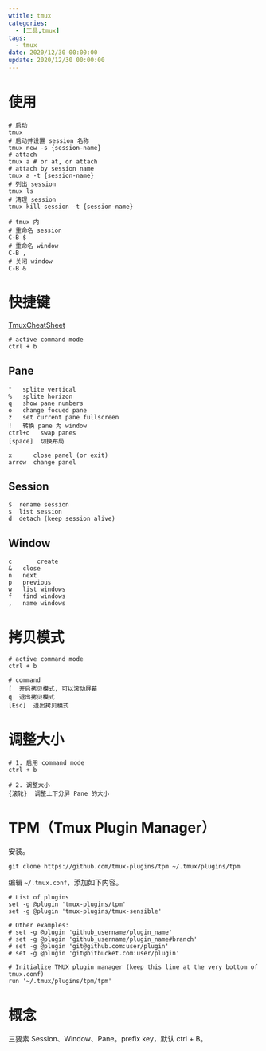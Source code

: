 ```yaml
---
wtitle: tmux
categories: 
  - [工具,tmux]
tags:
  - tmux
date: 2020/12/30 00:00:00
update: 2020/12/30 00:00:00
---
```


# 使用

```shell
# 启动
tmux 
# 启动并设置 session 名称
tmux new -s {session-name}
# attach
tmux a # or at, or attach
# attach by session name
tmux a -t {session-name}
# 列出 session 
tmux ls
# 清理 session
tmux kill-session -t {session-name}

# tmux 内
# 重命名 session
C-B $
# 重命名 window
C-B ,
# 关闭 window
C-B &
```

# 快捷键

[TmuxCheatSheet](https://tmuxcheatsheet.com/)

```shell
# active command mode
ctrl + b
```

## Pane

```shell
"   splite vertical
%   splite horizon
q   show pane numbers
o   change focued pane
z   set current pane fullscreen
!   转换 pane 为 window
ctrl+o   swap panes
[space]  切换布局

x      close panel (or exit)
arrow  change panel
```

## Session

```shell
$  rename session
s  list session
d  detach (keep session alive)
```

## Window

```shell
c		create
&   close
n   next 
p   previous 
w   list windows
f   find windows
,   name windows
```

# 拷贝模式

```shell
# active command mode
ctrl + b

# command
[  开启拷贝模式, 可以滚动屏幕
q  退出拷贝模式
[Esc]  退出拷贝模式
```

# 调整大小

```shell
# 1. 启用 command mode 
ctrl + b

# 2. 调整大小
{滚轮}  调整上下分屏 Pane 的大小
```

# TPM（Tmux Plugin Manager）

安装。

```
git clone https://github.com/tmux-plugins/tpm ~/.tmux/plugins/tpm
```

编辑 `~/.tmux.conf`，添加如下内容。

```shell
# List of plugins
set -g @plugin 'tmux-plugins/tpm'
set -g @plugin 'tmux-plugins/tmux-sensible'

# Other examples:
# set -g @plugin 'github_username/plugin_name'
# set -g @plugin 'github_username/plugin_name#branch'
# set -g @plugin 'git@github.com:user/plugin'
# set -g @plugin 'git@bitbucket.com:user/plugin'

# Initialize TMUX plugin manager (keep this line at the very bottom of tmux.conf)
run '~/.tmux/plugins/tpm/tpm'
```

# 概念

三要素 Session、Window、Pane。prefix key，默认 ctrl + B。
